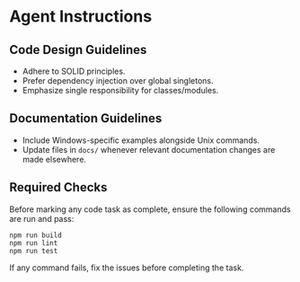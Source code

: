 # Agent Instructions

## Code Design Guidelines
- Adhere to SOLID principles.
- Prefer dependency injection over global singletons.
- Emphasize single responsibility for classes/modules.

## Documentation Guidelines
- Include Windows-specific examples alongside Unix commands.
- Update files in `docs/` whenever relevant documentation changes are made elsewhere.

## Required Checks
Before marking any code task as complete, ensure the following commands are run and pass:

```
npm run build
npm run lint
npm run test
```

If any command fails, fix the issues before completing the task.
